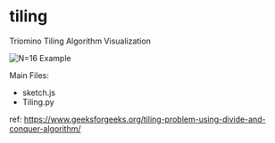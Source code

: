 # tiling
Triomino Tiling Algorithm Visualization

![N=16 Example](https://github.com/Gholamrezadar/tiling/raw/master/Capture.PNG)

Main Files:
* sketch.js
* Tiling.py

ref:
https://www.geeksforgeeks.org/tiling-problem-using-divide-and-conquer-algorithm/
